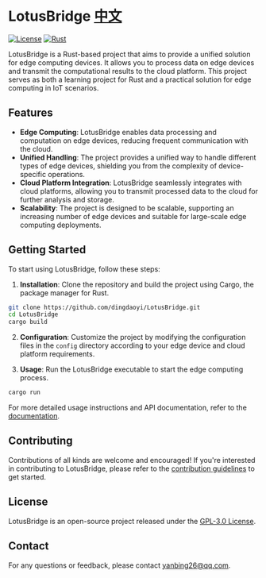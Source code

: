 # LotusBridge [中文](README.md)

[![License](https://img.shields.io/badge/license-GPL3.0-blue.svg)](LICENSE)
[![Rust](https://img.shields.io/badge/rust-1.70+-orange.svg)](https://www.rust-lang.org/)

LotusBridge is a Rust-based project that aims to provide a unified solution for edge computing devices. It allows you to process data on edge devices and transmit the computational results to the cloud platform. This project serves as both a learning project for Rust and a practical solution for edge computing in IoT scenarios.

## Features

- **Edge Computing**: LotusBridge enables data processing and computation on edge devices, reducing frequent communication with the cloud.
- **Unified Handling**: The project provides a unified way to handle different types of edge devices, shielding you from the complexity of device-specific operations.
- **Cloud Platform Integration**: LotusBridge seamlessly integrates with cloud platforms, allowing you to transmit processed data to the cloud for further analysis and storage.
- **Scalability**: The project is designed to be scalable, supporting an increasing number of edge devices and suitable for large-scale edge computing deployments.

## Getting Started

To start using LotusBridge, follow these steps:

1. **Installation**: Clone the repository and build the project using Cargo, the package manager for Rust.

```bash
git clone https://github.com/dingdaoyi/LotusBridge.git
cd LotusBridge
cargo build
```

2. **Configuration**: Customize the project by modifying the configuration files in the `config` directory according to your edge device and cloud platform requirements.

3. **Usage**: Run the LotusBridge executable to start the edge computing process.

```bash
cargo run
```

For more detailed usage instructions and API documentation, refer to the [documentation](docs/README.md).

## Contributing

Contributions of all kinds are welcome and encouraged! If you're interested in contributing to LotusBridge, please refer to the [contribution guidelines](CONTRIBUTING.md) to get started.

## License

LotusBridge is an open-source project released under the [GPL-3.0 License](LICENSE).

## Contact

For any questions or feedback, please contact [yanbing26@qq.com](mailto:yanbing26@qq.com).